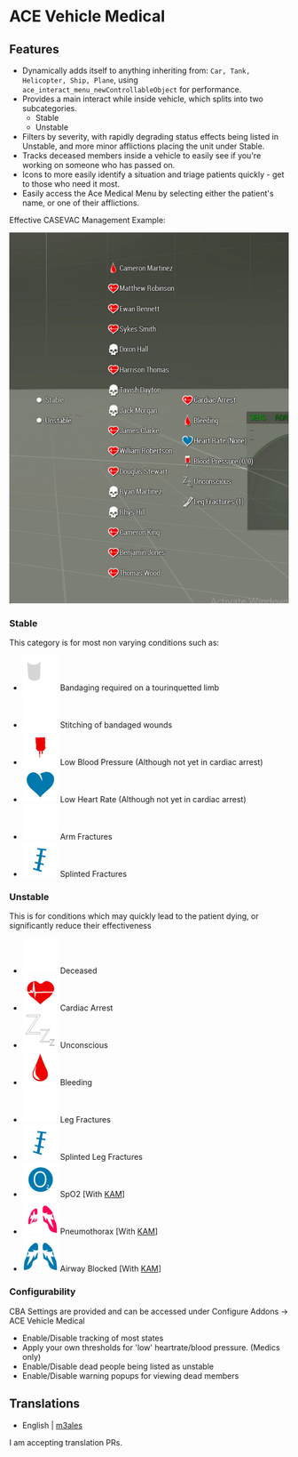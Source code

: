 # ACE Vehicle Medical
## Features
- Dynamically adds itself to anything inheriting from: `Car, Tank, Helicopter, Ship, Plane`, using `ace_interact_menu_newControllableObject` for performance.
- Provides a main interact while inside vehicle, which splits into two subcategories.
   - Stable
   - Unstable
- Filters by severity, with rapidly degrading status effects being listed in Unstable, and more minor afflictions placing the unit under Stable.
- Tracks deceased members inside a vehicle to easily see if you're working on someone who has passed on.
- Icons to more easily identify a situation and triage patients quickly - get to those who need it most.
- Easily access the Ace Medical Menu by selecting either the patient's name, or one of their afflictions.

Effective CASEVAC Management Example:

![Icon Updates](https://raw.githubusercontent.com/M3ales/MIRA_Vehicle_Medical/dev/Source/pr/dynamic_icon_updates.gif)

### Stable
This category is for most non varying conditions such as:
- ![Bandage Icon](https://raw.githubusercontent.com/M3ales/MIRA_Vehicle_Medical/dev/Source/pr/bandage.png) Bandaging required on a tourinquetted limb
- ![Stitch Icon](https://raw.githubusercontent.com/M3ales/MIRA_Vehicle_Medical/dev/Source/pr/stitch.png) Stitching of bandaged wounds
- ![Low Blood Pressure Icon](https://raw.githubusercontent.com/M3ales/MIRA_Vehicle_Medical/dev/Source/pr/low_blood_pressure.png) Low Blood Pressure (Although not yet in cardiac arrest)
- ![Low Heart Rate Icon](https://raw.githubusercontent.com/M3ales/MIRA_Vehicle_Medical/dev/Source/pr/low_heart_rate.png) Low Heart Rate (Although not yet in cardiac arrest)
- ![Fracture Icon](https://raw.githubusercontent.com/M3ales/MIRA_Vehicle_Medical/dev/Source/pr/fracture.png) Arm Fractures
- ![Splinted Fracture Icon](https://raw.githubusercontent.com/M3ales/MIRA_Vehicle_Medical/dev/Source/pr/splint.png) Splinted Fractures

### Unstable
This is for conditions which may quickly lead to the patient dying, or significantly reduce their effectiveness
- ![Dead Icon](https://raw.githubusercontent.com/M3ales/MIRA_Vehicle_Medical/dev/Source/pr/dead.png) Deceased
- ![Cardiac Arrest Icon](https://raw.githubusercontent.com/M3ales/MIRA_Vehicle_Medical/dev/Source/pr/cardiac_arrest.png) Cardiac Arrest
- ![Unconscious Icon](https://raw.githubusercontent.com/M3ales/MIRA_Vehicle_Medical/dev/Source/pr/unconscious.png) Unconscious
- ![Bleeding Icon](https://raw.githubusercontent.com/M3ales/MIRA_Vehicle_Medical/dev/Source/pr/bleeding.png) Bleeding
- ![Fracture Icon](https://raw.githubusercontent.com/M3ales/MIRA_Vehicle_Medical/dev/Source/pr/fracture.png) Leg Fractures
- ![Splint Icon](https://raw.githubusercontent.com/M3ales/MIRA_Vehicle_Medical/dev/Source/pr/splint.png) Splinted Leg Fractures
- ![SpO2 Icon](https://raw.githubusercontent.com/M3ales/MIRA_Vehicle_Medical/dev/Source/pr/kat_spo2.png) SpO2 [With [KAM](https://github.com/Tomcat-SG/KAM)]
- ![Pneumothorax Icon](https://raw.githubusercontent.com/M3ales/MIRA_Vehicle_Medical/dev/Source/pr/kat_pneumothroax.png) Pneumothorax [With [KAM](https://github.com/Tomcat-SG/KAM)]
- ![Airway Blocked Icon](https://raw.githubusercontent.com/M3ales/MIRA_Vehicle_Medical/dev/Source/pr/kat_blocked_airways.png) Airway Blocked [With [KAM](https://github.com/Tomcat-SG/KAM)]

### Configurability
CBA Settings are provided and can be accessed under Configure Addons -> ACE Vehicle Medical
- Enable/Disable tracking of most states
- Apply your own thresholds for 'low' heartrate/blood pressure. (Medics only)
- Enable/Disable dead people being listed as unstable
- Enable/Disable warning popups for viewing dead members

## Translations
- English | [m3ales](https://github.com/M3ales)

I am accepting translation PRs.
